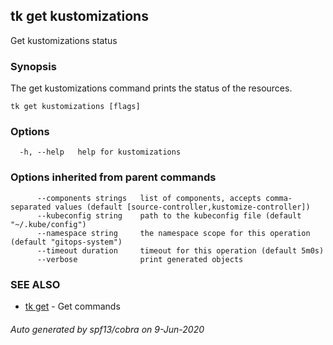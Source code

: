 ## tk get kustomizations

Get kustomizations status

### Synopsis


The get kustomizations command prints the status of the resources.

```
tk get kustomizations [flags]
```

### Options

```
  -h, --help   help for kustomizations
```

### Options inherited from parent commands

```
      --components strings   list of components, accepts comma-separated values (default [source-controller,kustomize-controller])
      --kubeconfig string    path to the kubeconfig file (default "~/.kube/config")
      --namespace string     the namespace scope for this operation (default "gitops-system")
      --timeout duration     timeout for this operation (default 5m0s)
      --verbose              print generated objects
```

### SEE ALSO

* [tk get](tk_get.md)	 - Get commands

###### Auto generated by spf13/cobra on 9-Jun-2020
